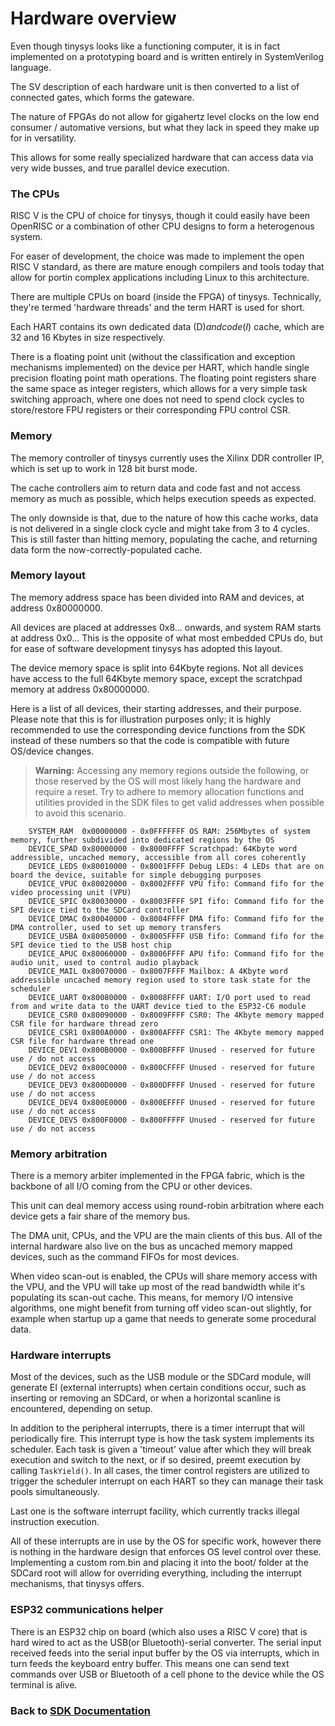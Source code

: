 # Hardware overview
Even though tinysys looks like a functioning computer, it is in fact implemented on a prototyping board and is written entirely in SystemVerilog language.

The SV description of each hardware unit is then converted to a list of connected gates, which forms the gateware.

The nature of FPGAs do not allow for gigahertz level clocks on the low end consumer / automative versions, but what they lack in speed they make up for in versatility.

This allows for some really specialized hardware that can access data via very wide busses, and true parallel device execution.

### The CPUs
RISC V is the CPU of choice for tinysys, though it could easily have been OpenRISC or a combination of other CPU designs to form a heterogenous system.

For easer of development, the choice was made to implement the open RISC V standard, as there are mature enough compilers and tools today that allow for portin complex applications including Linux to this architecture.

There are multiple CPUs on board (inside the FPGA) of tinysys. Technically, they're termed 'hardware threads' and the term HART is used for short.

Each HART contains its own dedicated data (D$) and code (I$) cache, which are 32 and 16 Kbytes in size respectively.

There is a floating point unit (without the classification and exception mechanisms implemented) on the device per HART, which handle single precision floating point math operations. The floating point registers share the same space as integer registers, which allows for a very simple task switching approach, where one does not need to spend clock cycles to store/restore FPU registers or their corresponding FPU control CSR.

### Memory
The memory controller of tinysys currently uses the Xilinx DDR controller IP, which is set up to work in 128 bit burst mode.

The cache controllers aim to return data and code fast and not access memory as much as possible, which helps execution speeds as expected.

The only downside is that, due to the nature of how this cache works, data is not delivered in a single clock cycle and might take from 3 to 4 cycles. This is still faster than hitting memory, populating the cache, and returning data form the now-correctly-populated cache.

### Memory layout

The memory address space has been divided into RAM and devices, at address 0x80000000.

All devices are placed at addresses 0x8... onwards, and system RAM starts at address 0x0... This is the opposite of what most embedded CPUs do, but for ease of software development tinysys has adopted this layout.

The device memory space is split into 64Kbyte regions. Not all devices have access to the full 64Kbyte memory space, except the scratchpad memory at address 0x80000000.

Here is a list of all devices, their starting addresses, and their purpose. Please note that this is for illustration purposes only; it is highly recommended to use the corresponding device functions from the SDK instead of these numbers so that the code is compatible with future OS/device changes.

> **Warning:** Accessing any memory regions outside the following, or those reserved by the OS will most likely hang the hardware and require a reset. Try to adhere to memory allocation functions and utilities provided in the SDK files to get valid addresses when possible to avoid this scenario.

```
	SYSTEM_RAM  0x00000000 - 0x0FFFFFFF OS RAM: 256Mbytes of system memory, further subdivided into dedicated regions by the OS
	DEVICE_SPAD 0x80000000 - 0x8000FFFF Scratchpad: 64Kbyte word addressible, uncached memory, accessible from all cores coherently
	DEVICE_LEDS 0x80010000 - 0x8001FFFF Debug LEDs: 4 LEDs that are on board the device, suitable for simple debugging purposes
	DEVICE_VPUC 0x80020000 - 0x8002FFFF VPU fifo: Command fifo for the video processing unit (VPU)
	DEVICE_SPIC 0x80030000 - 0x8003FFFF SPI fifo: Command fifo for the SPI device tied to the SDCard controller
	DEVICE_DMAC 0x80040000 - 0x8004FFFF DMA fifo: Command fifo for the DMA controller, used to set up memory transfers
	DEVICE_USBA 0x80050000 - 0x8005FFFF USB fifo: Command fifo for the SPI device tied to the USB host chip
	DEVICE_APUC 0x80060000 - 0x8006FFFF APU fifo: Command fifo for the audio unit, used to control audio playback
	DEVICE_MAIL 0x80070000 - 0x8007FFFF Mailbox: A 4Kbyte word addressible uncached memory region used to store task state for the scheduler
	DEVICE_UART 0x80080000 - 0x8008FFFF UART: I/O port used to read from and write data to the UART device tied to the ESP32-C6 module
	DEVICE_CSR0 0x80090000 - 0x8009FFFF CSR0: The 4Kbyte memory mapped CSR file for hardware thread zero
	DEVICE_CSR1 0x800A0000 - 0x800AFFFF CSR1: The 4Kbyte memory mapped CSR file for hardware thread one
	DEVICE_DEV1 0x800B0000 - 0x800BFFFF Unused - reserved for future use / do not access
	DEVICE_DEV2 0x800C0000 - 0x800CFFFF Unused - reserved for future use / do not access
	DEVICE_DEV3 0x800D0000 - 0x800DFFFF Unused - reserved for future use / do not access
	DEVICE_DEV4 0x800E0000 - 0x800EFFFF Unused - reserved for future use / do not access
	DEVICE_DEV5 0x800F0000 - 0x800FFFFF Unused - reserved for future use / do not access
```

### Memory arbitration
There is a memory arbiter implemented in the FPGA fabric, which is the backbone of all I/O coming from the CPU or other devices.

This unit can deal memory access using round-robin arbitration where each device gets a fair share of the memory bus.

The DMA unit, CPUs, and the VPU are the main clients of this bus. All of the internal hardware also live on the bus as uncached memory mapped devices, such as the command FIFOs for most devices.

When video scan-out is enabled, the CPUs will share memory access with the VPU, and the VPU will take up most of the read bandwidth while it's populating its scan-out cache. This means, for memory I/O intensive algorithms, one might benefit from turning off video scan-out slightly, for example when startup up a game that needs to generate some procedural data.

### Hardware interrupts
Most of the devices, such as the USB module or the SDCard module, will generate EI (external interrupts) when certain conditions occur, such as inserting or removing an SDCard, or when a horizontal scanline is encountered, depending on setup.

In addition to the peripheral interrupts, there is a timer interrupt that will periodically fire. This interrupt type is how the task system implements its scheduler. Each task is given a 'timeout' value after which they will break execution and switch to the next, or if so desired, preemt execution by calling `TaskYield()`. In all cases, the timer control registers are utilized to trigger the scheduler interrupt on each HART so they can manage their task pools simultaneously.

Last one is the software interrupt facility, which currently tracks illegal instruction execution.

All of these interrupts are in use by the OS for specific work, however there is nothing in the hardware design that enforces OS level control over these. Implementing a custom rom.bin and placing it into the boot/ folder at the SDCard root will allow for overriding everything, including the interrupt mechanisms, that tinysys offers.

### ESP32 communications helper
There is an ESP32 chip on board (which also uses a RISC V core) that is hard wired to act as the USB(or Bluetooth)-serial converter. The serial input received feeds into the serial input buffer by the OS via interrupts, which in turn feeds the keyboard entry buffer. This means one can send text commands over USB or Bluetooth of a cell phone to the device while the OS terminal is alive.

### Back to [SDK Documentation](README.md)